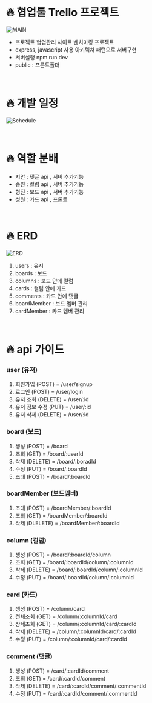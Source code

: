# 🔥 협업툴 Trello 프로젝트

![MAIN](https://ifh.cc/g/fMZKly.png)

- 프로젝트 협업관리 사이트 <Trello> 벤치마킹 프로젝트
- express, javascript 사용 아키텍쳐 패턴으로 서버구현
- 서버실행 npm run dev
- public : 프론트폴더

<br>

# 🔥 개발 일정

![Schedule](https://ifh.cc/g/74GtDR.png)

<br>

# 🔥 역할 분배

- 지안 : 댓글 api , 서버 추가기능
- 승원 : 컬럼 api , 서버 추가기능
- 형진 : 보드 api , 서버 추가기능
- 성원 : 카드 api , 프론트

<br>

# 🔥 ERD

![ERD](https://ifh.cc/g/Cx5519.jpg)

1. users : 유저
2. boards : 보드
3. columns : 보드 안에 컬럼
4. cards : 컬럼 안에 카드
5. comments : 카드 안에 댓글
6. boardMember : 보드 멤버 관리
7. cardMember : 카드 멤버 관리

<br>

# 🔥 api 가이드

### user (유저)

1. 회원가입 (POST) = /user/signup
2. 로그인 (POST) = /user/login
3. 유저 조회 (DELETE) = /user/:id
4. 유저 정보 수정 (PUT) = /user/:id
5. 유저 삭제 (DELETE) = /user/:id

### board (보드)

1. 생성 (POST) = /board
2. 조회 (GET) = /board/:userId
3. 삭제 (DELETE) = /board/:boradId
4. 수정 (PUT) = /board/:boardId
5. 초대 (POST) = /board/:boardId

### boardMember (보드멤버)

1. 초대 (POST) = /boardMember/:boardId
2. 조회 (GET) = /boardMember/:boardId
3. 삭제 (DLELETE) = /boardMember/:boardId

### column (컬럼)

1. 생성 (POST) = /board/:boardId/column
2. 조회 (GET) = /board/:boardId/column/:columnId
3. 삭제 (DELETE) = /board/:boardId/column/:columnId
4. 수정 (PUT) = /board/:boardId/column/:columnId

### card (카드)

1. 생성 (POST) = /column/card
2. 전체조회 (GET) = /column/:columnId/card
3. 상세조회 (GET) = /column/:columnId/card/:cardId
4. 삭제 (DELETE) = /column/:columnId/card/:cardId
5. 수정 (PUT) = /column/:columnId/card/:cardId

### comment (댓글)

1. 생성 (POST) = /card/:cardId/comment
2. 조회 (GET) = /card/:cardId/comment
3. 삭제 (DELETE) = /card/:cardId/comment/:commentId
4. 수정 (PUT) = /card/:cardId/comment/:commentId

